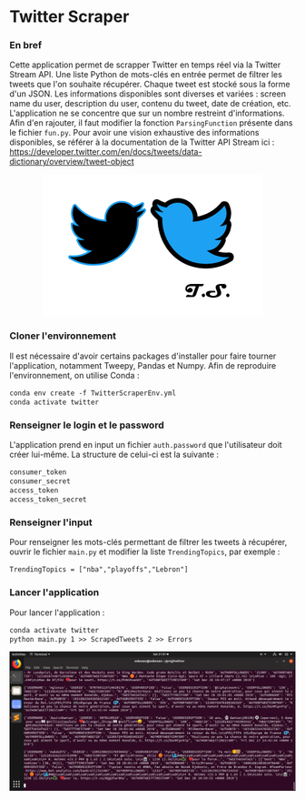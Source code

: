 # Twitter Scraper

### En bref
Cette application permet de scrapper Twitter en temps réel via la Twitter Stream API. Une liste Python de mots-clés en entrée permet de filtrer les tweets que l'on souhaite récupérer. Chaque tweet est stocké sous la forme d'un JSON. Les informations disponibles sont diverses et variées : screen name du user, description du user, contenu du tweet, date de création, etc. L'application ne se concentre que sur un nombre restreint d'informations. Afin d'en rajouter, il faut modifier la fonction `ParsingFunction` présente dans le fichier `fun.py`. Pour avoir une vision exhaustive des informations disponibles, se référer à la documentation de la Twitter API Stream ici : https://developer.twitter.com/en/docs/tweets/data-dictionary/overview/tweet-object
<p align="center">
  <img src="ts.png" width="388">
</p>



### Cloner l'environnement
Il est nécessaire d'avoir certains packages d'installer pour faire tourner l'application, notamment Tweepy, Pandas et Numpy. Afin de reproduire l'environnement, on utilise Conda : 
```
conda env create -f TwitterScraperEnv.yml
conda activate twitter
```

### Renseigner le login et le password
L'application prend en input un fichier `auth.password` que l'utilisateur doit créer lui-même. La structure de celui-ci est la suivante :
```
consumer_token
consumer_secret
access_token
access_token_secret
```


### Renseigner l'input
Pour renseigner les mots-clés permettant de filtrer les tweets à récupérer, ouvrir le fichier `main.py` et modifier la liste `TrendingTopics`, par exemple : 
```
TrendingTopics = ["nba","playoffs","Lebron"]
```
### Lancer l'application 
Pour lancer l'application : 
```
conda activate twitter
python main.py 1 >> ScrapedTweets 2 >> Errors
```

<img src="RunAppOutput.png" width="800">